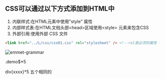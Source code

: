 ## CSS可以通过以下方式添加到HTML中
1. 内联样式:在HTML元素中使用"style" 属性
2. 内部样式表:在HTML文档头部\<head>区域使用\<style> 元素来包含CSS
3. 外部引用:使用外部 CSS 文件
```html
<link href="../L/css/css01.css" rel="stylesheet" /> <!--rel是必须的属性 -->
```
![emmet-grammar](../Pics/emmet-grammar.jpeg)

.demo$*5
<div class="demo1"></div>
<div class="demo2"></div>

div{xxxx}*5 五个相同的

